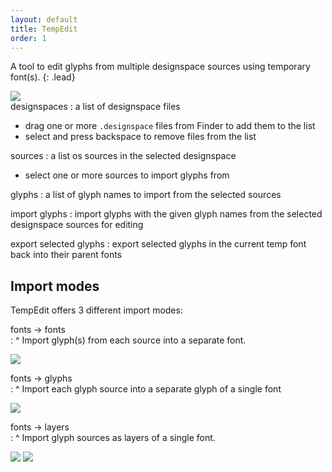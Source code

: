 ```yaml
---
layout: default
title: TempEdit
order: 1
---
```


A tool to edit glyphs from multiple designspace sources using temporary font(s).
{: .lead}

<div class='row'>

<div class='col-sm-4' markdown='1'>
  <img class='img-fluid' src='{{ site.url }}/images/tempedit_tool.png' />
</div>

<div class='col-sm-8' markdown='1'>
designspaces
: a list of designspace files  
  
  - drag one or more `.designspace` files from Finder to add them to the list
  - select and press backspace to remove files from the list

sources
: a list os sources in the selected designspace
  
  - select one or more sources to import glyphs from

glyphs
: a list of glyph names to import from the selected sources

import glyphs
: import glyphs with the given glyph names from the selected designspace sources for editing  

export selected glyphs
: export selected glyphs in the current temp font back into their parent fonts
  
</div>

</div>

Import modes
------------

TempEdit offers 3 different import modes:

fonts → fonts  
: ^
  Import glyph(s) from each source into a separate font.
  
  <img class='img-fluid' src='{{ site.url }}/images/tempedit_mode-fonts.png' />

fonts → glyphs  
: ^
  Import each glyph source into a separate glyph of a single font
  
  <img class='img-fluid' src='{{ site.url }}/images/tempedit_mode-glyphs.png' />

fonts → layers  
: ^
  Import glyph sources as layers of a single font.
  
  <img class='img-fluid' src='{{ site.url }}/images/tempedit_mode-layers-1.png' />
  <img class='img-fluid' src='{{ site.url }}/images/tempedit_mode-layers-2.png' />
